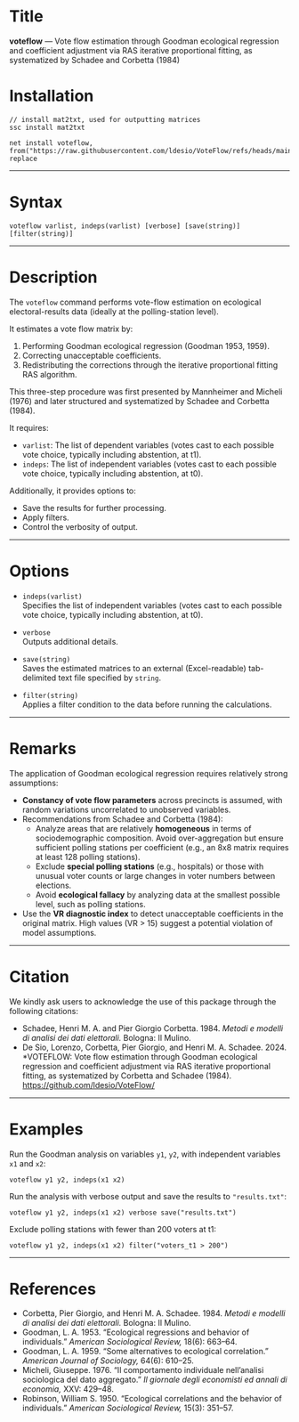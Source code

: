 
# Title
**voteflow** — Vote flow estimation through Goodman ecological regression and coefficient adjustment via RAS iterative proportional fitting, as systematized by Schadee and Corbetta (1984)

# Installation
```
// install mat2txt, used for outputting matrices
ssc install mat2txt                                           

net install voteflow, from("https://raw.githubusercontent.com/ldesio/VoteFlow/refs/heads/main/src/stata/") replace

```



---

# Syntax
```
voteflow varlist, indeps(varlist) [verbose] [save(string)] [filter(string)]
```

---

# Description
The `voteflow` command performs vote-flow estimation on ecological electoral-results data (ideally at the polling-station level).

It estimates a vote flow matrix by:
1. Performing Goodman ecological regression (Goodman 1953, 1959).
2. Correcting unacceptable coefficients.
3. Redistributing the corrections through the iterative proportional fitting RAS algorithm.

This three-step procedure was first presented by Mannheimer and Micheli (1976) and later structured and systematized by Schadee and Corbetta (1984).

It requires:
- `varlist`: The list of dependent variables (votes cast to each possible vote choice, typically including abstention, at t1).
- `indeps`: The list of independent variables (votes cast to each possible vote choice, typically including abstention, at t0).

Additionally, it provides options to:
- Save the results for further processing.
- Apply filters.
- Control the verbosity of output.

---

# Options

- `indeps(varlist)`  
  Specifies the list of independent variables (votes cast to each possible vote choice, typically including abstention, at t0).

- `verbose`  
  Outputs additional details.

- `save(string)`  
  Saves the estimated matrices to an external (Excel-readable) tab-delimited text file specified by `string`.

- `filter(string)`  
  Applies a filter condition to the data before running the calculations.

---

# Remarks
The application of Goodman ecological regression requires relatively strong assumptions:
- **Constancy of vote flow parameters** across precincts is assumed, with random variations uncorrelated to unobserved variables.
- Recommendations from Schadee and Corbetta (1984):
  - Analyze areas that are relatively **homogeneous** in terms of sociodemographic composition. Avoid over-aggregation but ensure sufficient polling stations per coefficient (e.g., an 8x8 matrix requires at least 128 polling stations).
  - Exclude **special polling stations** (e.g., hospitals) or those with unusual voter counts or large changes in voter numbers between elections.
  - Avoid **ecological fallacy** by analyzing data at the smallest possible level, such as polling stations.
- Use the **VR diagnostic index** to detect unacceptable coefficients in the original matrix. High values (VR > 15) suggest a potential violation of model assumptions.

---

# Citation
We kindly ask users to acknowledge the use of this package through the following citations:
- Schadee, Henri M. A. and Pier Giorgio Corbetta. 1984. *Metodi e modelli di analisi dei dati elettorali.* Bologna: Il Mulino.
- De Sio, Lorenzo, Corbetta, Pier Giorgio, and Henri M. A. Schadee. 2024. *VOTEFLOW: Vote flow estimation through Goodman ecological regression and coefficient adjustment via RAS iterative proportional fitting, as systematized by Corbetta and Schadee (1984). https://github.com/ldesio/VoteFlow/

---

# Examples

Run the Goodman analysis on variables `y1`, `y2`, with independent variables `x1` and `x2`:
```
voteflow y1 y2, indeps(x1 x2)
```

Run the analysis with verbose output and save the results to `"results.txt"`:
```
voteflow y1 y2, indeps(x1 x2) verbose save("results.txt")
```

Exclude polling stations with fewer than 200 voters at t1:
```
voteflow y1 y2, indeps(x1 x2) filter("voters_t1 > 200")
```

---

# References
- Corbetta, Pier Giorgio, and Henri M. A. Schadee. 1984. *Metodi e modelli di analisi dei dati elettorali.* Bologna: Il Mulino.
- Goodman, L. A. 1953. “Ecological regressions and behavior of individuals.” *American Sociological Review,* 18(6): 663–64.
- Goodman, L. A. 1959. “Some alternatives to ecological correlation.” *American Journal of Sociology,* 64(6): 610–25.
- Micheli, Giuseppe. 1976. “Il comportamento individuale nell’analisi sociologica del dato aggregato.” *Il giornale degli economisti ed annali di economia,* XXV: 429–48.
- Robinson, William S. 1950. “Ecological correlations and the behavior of individuals.” *American Sociological Review,* 15(3): 351–57.
